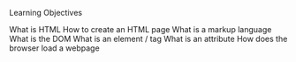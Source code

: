 Learning Objectives

What is HTML
How to create an HTML page
What is a markup language
What is the DOM
What is an element / tag
What is an attribute
How does the browser load a webpage
